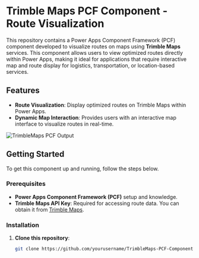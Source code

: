 # Trimble Maps PCF Component - Route Visualization

This repository contains a Power Apps Component Framework (PCF) component developed to visualize routes on maps using **Trimble Maps** services. This component allows users to view optimized routes directly within Power Apps, making it ideal for applications that require interactive map and route display for logistics, transportation, or location-based services.

## Features

- **Route Visualization**: Display optimized routes on Trimble Maps within Power Apps.
- **Dynamic Map Interaction**: Provides users with an interactive map interface to visualize routes in real-time.

![TrimbleMaps PCF Output](https://github.com/user-attachments/assets/d16925e4-6bad-41e7-b50a-ba4d5f59f15f)

## Getting Started

To get this component up and running, follow the steps below.

### Prerequisites

- **Power Apps Component Framework (PCF)** setup and knowledge.
- **Trimble Maps API Key**: Required for accessing route data. You can obtain it from [Trimble Maps](https://developer.trimblemaps.com/get-an-api-key/na/).

### Installation

1. **Clone this repository**:
   ```bash
   git clone https://github.com/yourusername/TrimbleMaps-PCF-Component.git
